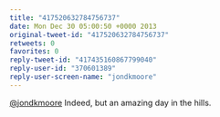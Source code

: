 ```yaml
---
title: "417520632784756737"
date: Mon Dec 30 05:00:50 +0000 2013
original-tweet-id: "417520632784756737"
retweets: 0
favorites: 0
reply-tweet-id: "417435160867799040"
reply-user-id: "370601389"
reply-user-screen-name: "jondkmoore"
---
```

<a href="https://twitter.com/jondkmoore">@jondkmoore</a> Indeed, but an amazing day in the hills.
